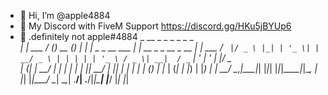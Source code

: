 - 👋 Hi, I’m @apple4884
- 👀 My Discord with FiveM Support https://discord.gg/HKu5jBYUp6
- 💙 .definitely not apple#4884
      _       __ _       _ _       _                     _                       _      
   __| | ___ / _(_)_ __ (_) |_ ___| |_   _   _ __   ___ | |_    __ _ _ __  _ __ | | ___ 
  / _` |/ _ \ |_| | '_ \| | __/ _ \ | | | | | '_ \ / _ \| __|  / _` | '_ \| '_ \| |/ _ \
 | (_| |  __/  _| | | | | | ||  __/ | |_| | | | | | (_) | |_  | (_| | |_) | |_) | |  __/
  \__,_|\___|_| |_|_| |_|_|\__\___|_|\__, | |_| |_|\___/ \__|  \__,_| .__/| .__/|_|\___|
                                     |___/                          |_|   |_|           
